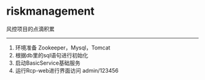 # riskmanagement
风控项目的点滴积累

---
1. 环境准备 Zookeeper，Mysql，Tomcat
2. 根据db里的sql语句进行初始化
3. 启动BasicService基础服务
4. 运行Rcp-web进行界面访问 admin/123456

